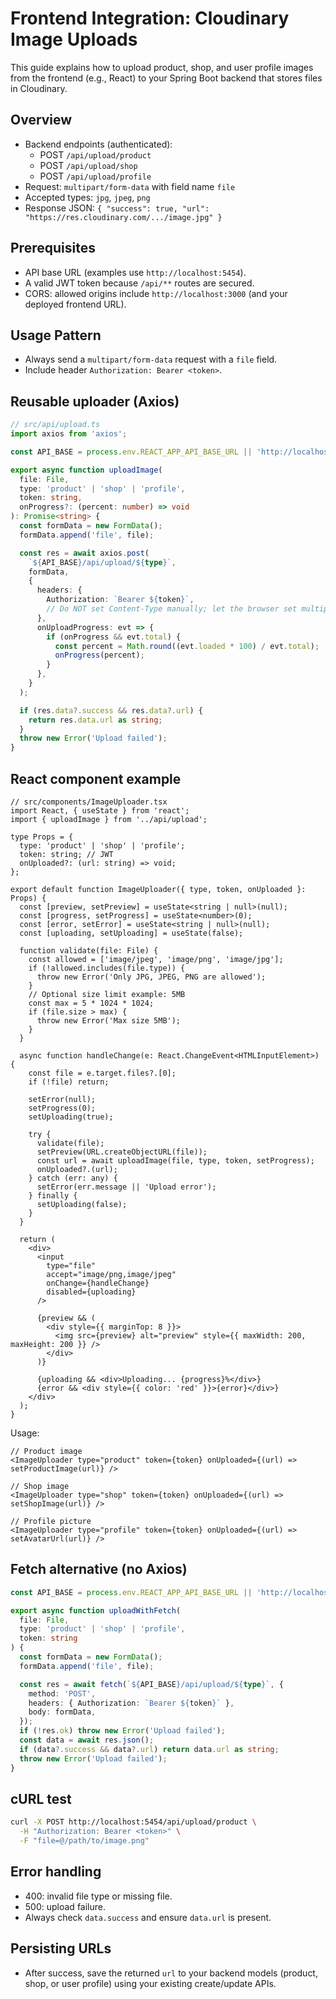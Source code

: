 # Frontend Integration: Cloudinary Image Uploads

This guide explains how to upload product, shop, and user profile images from the frontend (e.g., React) to your Spring Boot backend that stores files in Cloudinary.

## Overview
- Backend endpoints (authenticated):
  - POST `/api/upload/product`
  - POST `/api/upload/shop`
  - POST `/api/upload/profile`
- Request: `multipart/form-data` with field name `file`
- Accepted types: `jpg`, `jpeg`, `png`
- Response JSON: `{ "success": true, "url": "https://res.cloudinary.com/.../image.jpg" }`

## Prerequisites
- API base URL (examples use `http://localhost:5454`).
- A valid JWT token because `/api/**` routes are secured.
- CORS: allowed origins include `http://localhost:3000` (and your deployed frontend URL).

## Usage Pattern
- Always send a `multipart/form-data` request with a `file` field.
- Include header `Authorization: Bearer <token>`.

## Reusable uploader (Axios)
```ts
// src/api/upload.ts
import axios from 'axios';

const API_BASE = process.env.REACT_APP_API_BASE_URL || 'http://localhost:5454';

export async function uploadImage(
  file: File,
  type: 'product' | 'shop' | 'profile',
  token: string,
  onProgress?: (percent: number) => void
): Promise<string> {
  const formData = new FormData();
  formData.append('file', file);

  const res = await axios.post(
    `${API_BASE}/api/upload/${type}`,
    formData,
    {
      headers: {
        Authorization: `Bearer ${token}`,
        // Do NOT set Content-Type manually; let the browser set multipart boundary
      },
      onUploadProgress: evt => {
        if (onProgress && evt.total) {
          const percent = Math.round((evt.loaded * 100) / evt.total);
          onProgress(percent);
        }
      },
    }
  );

  if (res.data?.success && res.data?.url) {
    return res.data.url as string;
  }
  throw new Error('Upload failed');
}
```

## React component example
```tsx
// src/components/ImageUploader.tsx
import React, { useState } from 'react';
import { uploadImage } from '../api/upload';

type Props = {
  type: 'product' | 'shop' | 'profile';
  token: string; // JWT
  onUploaded?: (url: string) => void;
};

export default function ImageUploader({ type, token, onUploaded }: Props) {
  const [preview, setPreview] = useState<string | null>(null);
  const [progress, setProgress] = useState<number>(0);
  const [error, setError] = useState<string | null>(null);
  const [uploading, setUploading] = useState(false);

  function validate(file: File) {
    const allowed = ['image/jpeg', 'image/png', 'image/jpg'];
    if (!allowed.includes(file.type)) {
      throw new Error('Only JPG, JPEG, PNG are allowed');
    }
    // Optional size limit example: 5MB
    const max = 5 * 1024 * 1024;
    if (file.size > max) {
      throw new Error('Max size 5MB');
    }
  }

  async function handleChange(e: React.ChangeEvent<HTMLInputElement>) {
    const file = e.target.files?.[0];
    if (!file) return;

    setError(null);
    setProgress(0);
    setUploading(true);

    try {
      validate(file);
      setPreview(URL.createObjectURL(file));
      const url = await uploadImage(file, type, token, setProgress);
      onUploaded?.(url);
    } catch (err: any) {
      setError(err.message || 'Upload error');
    } finally {
      setUploading(false);
    }
  }

  return (
    <div>
      <input
        type="file"
        accept="image/png,image/jpeg"
        onChange={handleChange}
        disabled={uploading}
      />

      {preview && (
        <div style={{ marginTop: 8 }}>
          <img src={preview} alt="preview" style={{ maxWidth: 200, maxHeight: 200 }} />
        </div>
      )}

      {uploading && <div>Uploading... {progress}%</div>}
      {error && <div style={{ color: 'red' }}>{error}</div>}
    </div>
  );
}
```

Usage:
```tsx
// Product image
<ImageUploader type="product" token={token} onUploaded={(url) => setProductImage(url)} />

// Shop image
<ImageUploader type="shop" token={token} onUploaded={(url) => setShopImage(url)} />

// Profile picture
<ImageUploader type="profile" token={token} onUploaded={(url) => setAvatarUrl(url)} />
```

## Fetch alternative (no Axios)
```ts
const API_BASE = process.env.REACT_APP_API_BASE_URL || 'http://localhost:5454';

export async function uploadWithFetch(
  file: File,
  type: 'product' | 'shop' | 'profile',
  token: string
) {
  const formData = new FormData();
  formData.append('file', file);

  const res = await fetch(`${API_BASE}/api/upload/${type}`, {
    method: 'POST',
    headers: { Authorization: `Bearer ${token}` },
    body: formData,
  });
  if (!res.ok) throw new Error('Upload failed');
  const data = await res.json();
  if (data?.success && data?.url) return data.url as string;
  throw new Error('Upload failed');
}
```

## cURL test
```bash
curl -X POST http://localhost:5454/api/upload/product \
  -H "Authorization: Bearer <token>" \
  -F "file=@/path/to/image.png"
```

## Error handling
- 400: invalid file type or missing file.
- 500: upload failure.
- Always check `data.success` and ensure `data.url` is present.

## Persisting URLs
- After success, save the returned `url` to your backend models (product, shop, or user profile) using your existing create/update APIs.

